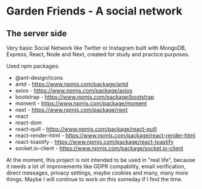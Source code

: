# Garden Friends - A social network
## The server side

Very basic Social Network like Twitter or Instagram built with MongoDB, Express, React, Node and Next, created for study and practice purposes.

Used npm packages:

- @ant-design/icons
- antd - https://www.npmjs.com/package/antd
- axios - https://www.npmjs.com/package/axios
- bootstrap - https://www.npmjs.com/package/bootstrap
- moment - https://www.npmjs.com/package/moment
- next - https://www.npmjs.com/package/next
- react
- react-dom
- react-quill - https://www.npmjs.com/package/react-quill
- react-render-html - https://www.npmjs.com/package/react-render-html
- react-toastify - https://www.npmjs.com/package/react-toastify
- socket.io-client - https://www.npmjs.com/package/socket.io-client

At the moment, this project is not intended to be used in "real life", because it needs a lot of improvements like GDPR compability, email verification, direct messages, privacy settings, maybe cookies and many, many more things. Maybe I will continue to work on this someday if I find the time.